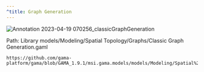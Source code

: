 ```yaml
---
^title: Graph Generation
---
```


![Annotation 2023-04-19 070256_classicGraphGeneration](https://user-images.githubusercontent.com/4437331/232990113-d87a41b3-f3fe-41d5-b0c6-057c450a39ed.png)

Path: Library models/Modeling/Spatial Topology/Graphs/Classic Graph Generation.gaml

```gaml reference
https://github.com/gama-platform/gama/blob/GAMA_1.9.1/msi.gama.models/models/Modeling/Spatial%20Topology/Graphs/models/Classic%20Graph%20Generation.gaml
```

